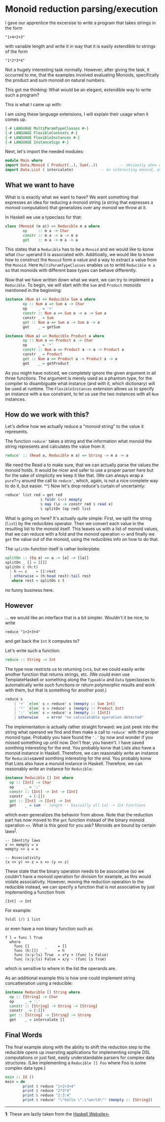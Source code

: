 # Monoid reduction parsing/execution

I gave our apprentice the excersise to write a program
that takes strings in the form

```console
"1+4+2+3"
```

with variable length and write it in way that it is easily
extendible to strings of the form

```console
"1*2*3*4"
```

Not a hugely interesting task normally.
However, after giving the task, it occurred to me, that
the examples involved evaluating Monoids, specifically
the product and sum monoid on natural numbers.

This got me thinking:
What would be an elegant, extendible way to write such a
program?

This is what I came up with:

I am using these language extensions, I will explain their usage
when it comes up.

```haskell
{-# LANGUAGE MultiParamTypeClasses #-}
{-# LANGUAGE FlexibleContexts #-}
{-# LANGUAGE FlexibleInstances #-}
{-# LANGUAGE InstanceSigs #-}
```

Next, let's import the needed modules:

```haskell
module Main where
import Data.Monoid ( Product(..), Sum(..))          -- obviously when we are talking monoids 
import Data.List ( intercalate)            -- an interesting monoid, and some helper functions
```

## What we want to have

What is is exactly what we want to have? We want something
that expresses an idea for reducing a monoid string (a string
that expresses a monoid computation) that generalizes over
any monoid we throw at it.

In Haskell we use a typeclass for that:

```haskell
class (Monoid (m a)) => Reducible m a where
        op     :: m a -> Char
        constr :: m a -> a -> m a
        get    :: m a -> m a -> a
```

This states that a `Reducible` has to be a `Monoid`
and we would like to konw what `Char` `op`erand it is associated with.
Additioally, we would like to know how to construct the `Monoid` form
a value and a way to extract a value from the `Monoid`.
Here `MultiParamTypeClasses` enables us to writd `Reducible m a`
so that monoids with different base types can behave differently.

Now that we have written down what we want, we can try to implement
a `Reducible`. To begin, we will start with the `Sum` and `Product`
monoids mentioned in the beginning:

```haskell
instance (Num a) => Reducible Sum a where
        op :: Num a => Sum a -> Char
        op     _ = '+'
        constr :: Num a => Sum a -> a -> Sum a
        constr _ = Sum
        get :: Num a => Sum a -> Sum a -> a
        get    _ = getSum

instance (Num a) => Reducible Product a where
        op :: Num a => Product a -> Char
        op     _ = '*'
        constr :: Num a => Product a -> a -> Product a
        constr _ = Product
        get :: Num a => Product a -> Product a -> a
        get    _ = getProduct
```

As you might have noticed, we completely ignore the given argument in all
three functions. The argument is merely used as a phantom type, for
the compiler to disambiguate what instance (and with it, which dictionary)
will be used at runtime.
The `FlexibleInstances` extension allows us to specify an instance with a
`Num` constraint, to let us use the two instances with all `Num` instances.

## How do we work with this?

Let's define how we actually reduce a "monoid string" to the value it
represents.

The function `reduce'` takes a string and the information what monoid
the string represents and calculates the value from it:

```haskell
reduce' :: (Read a, Reducible m a) => String -> m a -> a 
```

We need the Read a to make sure, that we can actually parse the values
the monoid holds. It would be nicer and safer to use a proper parser here
but for the sake of simplicity we keep it like that.
(We can always wrap a `pureTry` around the call to `reduce'`, which, again,
is not a nice complete way to do it, but easier. ^^)
Now let's drop reduce's curtain of uncertainty:

```haskell
reduce' list red = get red  
                $ foldr (<>) mempty
                $ map (\x -> constr red $ read x) 
                $ splitOn (op red) list 
```

What is going on here?
It's actually quite simple:
First, we split the string (`list`) by the reducibles operator.
Then we convert each value in the resulting list to the monoid itself.
This leaves us with a list of monoid values, that we can reduce with a
fold and the monoid operation `<>` and finally we `get` the value
out of the monoid, using the reducibles info on how to do that.

The `splitOn` function itself is rather boilerplate:

```haskell
splitOn :: (Eq a) => a -> [a] -> [[a]]
splitOn _ [] = [[]]
splitOn c (h:t) 
  | h == c    = []:rest
  | otherwise = (h:head rest):tail rest
   where rest = splitOn c t 
```

no funny business here.

## However

... we would like an interface that is a bit simpler.
Wouldn't it be nice, to write

```console
reduce "1+2+3+4"
```

and get back the `Int` it computes to?

Let's write such a function:

```haskell
reduce :: String -> Int
```

The type now restricts us to returning `Int`s, but we could easily write
another function that returns strings, etc.
(We could even use TemplateHaskell or something along the `Typeable` and
`Data` typeclasses to automatically write such functions or return polymorphic
results and work with them, but that is something for another post.)

```haskell
reduce s
    | '+' `elem` s = reduce' s (mempty :: Sum Int)
    | '*' `elem` s = reduce' s (mempty :: Product Int)
    | ':' `elem` s = reduce' s (mempty :: [Int])
    | otherwise    = error "no calculatable operation detected"
```

The implementation is actually rather straight forward:
we just peek into the string what operand we find and then make a call to
`reduce'` with the proper monoid type.
Probably you have found the `'.'` by now and wonder if you missed something
up until now.
Don't fear, you haven't.
I have saved somthing interesting for the end.
You probably konw that Lists also have a monoid instance in Haskell.
Therefore, we can reasonably write an instance for `Reducible`saved somthing interesting for the end.
You probably konw that Lists also have a monoid instance in Haskell.
Therefore, we can reasonably write an instance for `Reducible`:

```haskell
instance Reducible [] Int where
  op :: [Int] -> Char
  op     _ = ':'
  constr :: [Int] -> Int -> [Int]
  constr _ = (:[])
  get :: [Int] -> [Int] -> Int
  get    _ = sum -- length -- basically all [a] -> Int Functions
```

which even generalizes the behavior from above.
Note that the reduction part has now moved to the `get` function instead of
the binary monoid operation `<>`.
What is this good for you ask?
Monoids are bound by certain laws<sup id="laws">[1](#fn_laws)</sup>.

```console
-- Identity laws
x <> mempty = x
mempty <> x = x

-- Associativity
(x <> y) <> z = x <> (y <> z)
```

These state that the binary operation needs to be associative (so we couldn't have
a monoid operation for division for example, as this would violate associativity.
However, moving the reduction operation to the reducible instead, we can specify
a function that is not associative by just implementing a function from

```console
[Int] -> Int
```

For example:

```console
foldl (/) 1 list
```

or even have a non binary function such as

```console
f l = func l True
  where
    func []       _     = []
    func (h:[])   _     = h
    func (x:y:ls) True  = x*y + (func ls False)
    func (x:y:ls) False = x/y - (func ls True)
```

which is sensitive to where in the list the operands are.

As an additional example this is how one could implement string concattenation
using a reducible:

```haskell
instance Reducible [] String where
  op :: [String] -> Char
  op     _ = '.'
  constr :: [String] -> String -> [String]
  constr _ = (:[])
  get :: [String] -> [String] -> String
  get    _ = intercalate [] 
```

## Final Words

The final example along with the ability to shift the reduction step to the
reducible opens up insersting applications for implementing simple DSL computations
or just fast, easily understandable parsers for complex data structures.
(Like implementing a `Reducible [] Foo` where Foo is some complex data type.)

```haskell
main :: IO ()
main = do
        print $ reduce "1+2+3+4"
        print $ reduce "2*3*4"
        print $ reduce "2:3:4" 
        print $ reduce' "\"hello \".\"world\"" (mempty :: [String])
```

---------------------------------------------------------------------------------------
<b name="fn_laws">1</b>: These are lazily taken from the [Haskell Website](https://wiki.haskell.org/Monoid)[<-](#laws)
